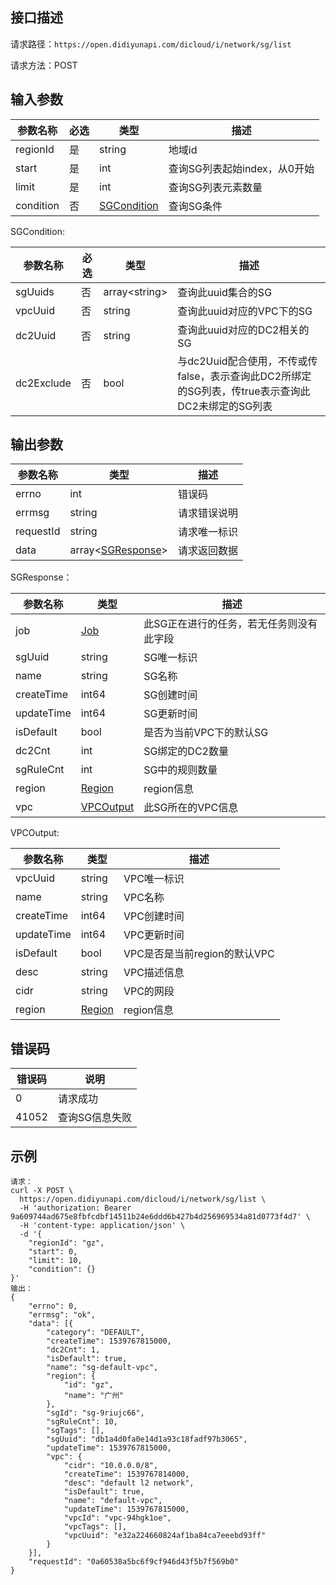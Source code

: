 ## 接口描述
请求路径：`https://open.didiyunapi.com/dicloud/i/network/sg/list`

请求方法：POST
## 输入参数
|参数名称 | 必选 | 类型 | 描述|
|--------|-----|-----|-----|
| regionId | 是 | string | 地域id |
| start     | 是 | int      |查询SG列表起始index，从0开始   |
| limit     | 是 | int      |查询SG列表元素数量           |
| condition | 否 | [SGCondition](#SGCondition) | 查询SG条件 |

<span id="SGCondition"></span>
SGCondition:

|参数名称 | 必选 | 类型 | 描述|
|--------|-----|-----|-----|
|sgUuids | 否  | array&lt;string&gt; | 查询此uuid集合的SG |
|vpcUuid | 否 | string | 查询此uuid对应的VPC下的SG |
|dc2Uuid | 否 | string | 查询此uuid对应的DC2相关的SG |
|dc2Exclude | 否 | bool | 与dc2Uuid配合使用，不传或传false，表示查询此DC2所绑定的SG列表，传true表示查询此DC2未绑定的SG列表 |

## 输出参数
|参数名称  | 类型 | 描述|
|--------|-----|-----|
|errno | int  |错误码 |
|errmsg|string|请求错误说明	|
|requestId |string|请求唯一标识 |
|data | array<[SGResponse](#SGResponse)>| 请求返回数据| 

<span id="SGResponse"></span>
SGResponse：

|参数名称  | 类型 | 描述 |
|--------|-----|-----|
|job | [Job](/static/docs-content/products/通用响应结构.md#Job) | 此SG正在进行的任务，若无任务则没有此字段 |
|sgUuid  | string  | SG唯一标识   |
|name   | string  | SG名称     |
|createTime   | int64  | SG创建时间  |
|updateTime      | int64  | SG更新时间       |
|isDefault  | bool  | 是否为当前VPC下的默认SG    |
|dc2Cnt   | int  | SG绑定的DC2数量   |
|sgRuleCnt| int |  SG中的规则数量 |
|region |[Region](/static/docs-content/products/通用响应结构.md#Region) | region信息 |
|vpc | [VPCOutput](#VPCOutput) | 此SG所在的VPC信息 |

<span id="VPCOutput"></span>
VPCOutput:

|参数名称  | 类型 | 描述 |
|--------|-----|-----|
|vpcUuid  | string  | VPC唯一标识   |
|name   | string  | VPC名称     |
|createTime   | int64  |VPC创建时间    |
|updateTime      | int64  |VPC更新时间       |
|isDefault  | bool  | VPC是否是当前region的默认VPC    |
|desc  | string  |VPC描述信息    |
|cidr   | string  | VPC的网段    |
|region |[Region](/static/docs-content/products/通用响应结构.md#Region) | region信息 |


## 错误码
|错误码 | 说明    |
|------|--------|
| 0    | 请求成功  |
|41052 | 查询SG信息失败 |

## 示例

```
请求：
curl -X POST \
  https://open.didiyunapi.com/dicloud/i/network/sg/list \
  -H 'authorization: Bearer 9a609744ad675e8fbfcdbf14511b24e6ddd6b427b4d256969534a81d0773f4d7' \
  -H 'content-type: application/json' \
  -d '{
    "regionId": "gz",
	"start": 0,
	"limit": 10,
	"condition": {}
}'
输出：
{
	"errno": 0,
	"errmsg": "ok",
	"data": [{
		"category": "DEFAULT",
		"createTime": 1539767815000,
		"dc2Cnt": 1,
		"isDefault": true,
		"name": "sg-default-vpc",
		"region": {
			"id": "gz",
			"name": "广州"
		},
		"sgId": "sg-9riujc66",
		"sgRuleCnt": 10,
		"sgTags": [],
		"sgUuid": "db1a4d0fa0e14d1a93c18fadf97b3065",
		"updateTime": 1539767815000,
		"vpc": {
			"cidr": "10.0.0.0/8",
			"createTime": 1539767814000,
			"desc": "default l2 network",
			"isDefault": true,
			"name": "default-vpc",
			"updateTime": 1539767815000,
			"vpcId": "vpc-94hgk1oe",
			"vpcTags": [],
			"vpcUuid": "e32a224660824af1ba84ca7eeebd93ff"
		}
	}],
	"requestId": "0a60538a5bc6f9cf946d43f5b7f569b0"
}
```